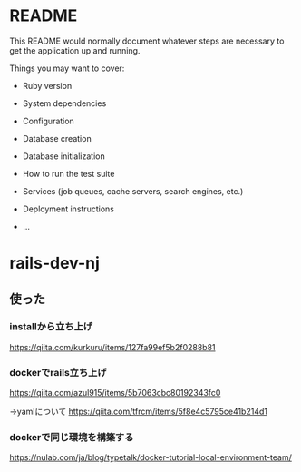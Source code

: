 # README

This README would normally document whatever steps are necessary to get the
application up and running.

Things you may want to cover:

* Ruby version

* System dependencies

* Configuration

* Database creation

* Database initialization

* How to run the test suite

* Services (job queues, cache servers, search engines, etc.)

* Deployment instructions

* ...
# rails-dev-nj

## 使った

### installから立ち上げ
https://qiita.com/kurkuru/items/127fa99ef5b2f0288b81

### dockerでrails立ち上げ
https://qiita.com/azul915/items/5b7063cbc80192343fc0

->yamlについて
https://qiita.com/tfrcm/items/5f8e4c5795ce41b214d1


### dockerで同じ環境を構築する
https://nulab.com/ja/blog/typetalk/docker-tutorial-local-environment-team/
